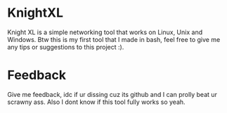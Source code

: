 # KnightXL
Knight XL is a simple networking tool that works on Linux, Unix and Windows. Btw this is my first tool that I made in bash, feel free to give me any tips or suggestions to this project :).

# Feedback
Give me feedback, idc if ur dissing cuz its github and I can prolly beat ur scrawny ass. Also I dont know if this tool fully works so yeah.

